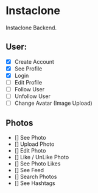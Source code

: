 # Instaclone

Instaclone Backend.

## User:

- [x] Create Account
- [x] See Profile
- [x] Login
- [ ] Edit Profile
- [ ] Follow User
- [ ] Unfollow User
- [ ] Change Avatar (Image Upload)

## Photos

- [] See Photo
- [] Upload Photo
- [] Edit Photo
- [] Like / UnLike Photo
- [] See Photo Likes
- [] See Feed
- [] Search Photos
- [] See Hashtags